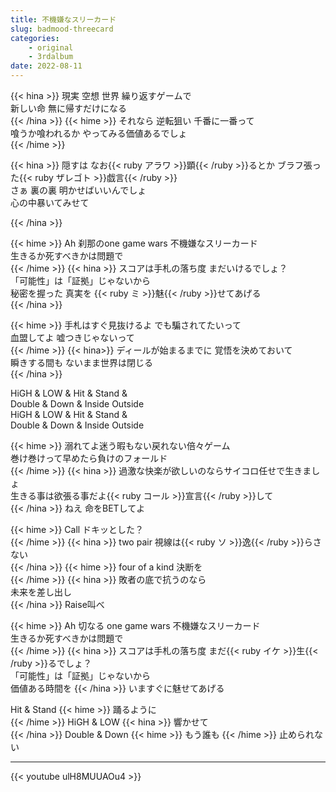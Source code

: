 ```yaml
---
title: 不機嫌なスリーカード
slug: badmood-threecard
categories: 
    - original
    - 3rdalbum
date: 2022-08-11
---
```


{{< hina >}}
現実 空想 世界 繰り返すゲームで  
新しい命 無に帰すだけになる  
{{< /hina >}}
{{< hime >}}
それなら 逆転狙い 千番に一番って  
喰うか喰われるか やってみる価値あるでしょ  
{{< /hime >}}

{{< hina >}}
隠すは なお{{< ruby アラワ >}}顕{{< /ruby >}}るとか ブラフ張った{{< ruby ザレゴト >}}戯言{{< /ruby >}}  
さぁ 裏の裏 明かせばいいんでしょ  
心の中暴いてみせて  

{{< /hina >}}

{{< hime >}}
Ah 刹那のone game wars 不機嫌なスリーカード  
生きるか死すべきかは問題で  
{{< /hime >}}
{{< hina >}}
スコアは手札の落ち度 まだいけるでしょ？  
「可能性」は「証拠」じゃないから  
秘密を握った 真実を {{< ruby ミ >}}魅{{< /ruby >}}せてあげる  
{{< /hina >}}

{{< hime >}}
手札はすぐ見抜けるよ でも騙されてたいって  
血盟してよ 嘘つきじゃないって  
{{< /hime >}}
{{< hina>}}
ディールが始まるまでに 覚悟を決めておいて  
瞬きする間も ないまま世界は閉じる  
{{< /hina >}}

HiGH & LOW & Hit & Stand &  
Double & Down & Inside Outside  
HiGH & LOW & Hit & Stand &  
Double & Down & Inside Outside  

{{< hime >}}
溺れてよ迷う暇もない戻れない倍々ゲーム  
巻け巻けって早めたら負けのフォールド  
{{< /hime >}}
{{< hina >}}
過激な快楽が欲しいのならサイコロ任せで生きましょ  
生きる事は欲張る事だよ{{< ruby コール >}}宣言{{< /ruby >}}して  
{{< /hina >}}
ねえ 命をBETしてよ  

{{< hime >}}
Call ドキッとした？  
{{< /hime >}}
{{< hina >}}
two pair 視線は{{< ruby ソ >}}逸{{< /ruby >}}らさない  
{{< /hina >}}
{{< hime >}}
four of a kind 決断を  
{{< /hime >}}
{{< hina >}}
敗者の底で抗うのなら  
未来を差し出し  
{{< /hina >}}
Raise叫べ  

{{< hime >}}
Ah 切なる one game wars 不機嫌なスリーカード  
生きるか死すべきかは問題で  
{{< /hime >}}
{{< hina >}}
スコアは手札の落ち度 まだ{{< ruby イケ >}}生{{< /ruby >}}るでしょ？  
「可能性」は「証拠」じゃないから  
価値ある時間を 
{{< /hina >}}
いますぐに魅せてあげる  

Hit & Stand 
{{< hime >}}
踊るように  
{{< /hime >}}
HiGH & LOW 
{{< hina >}}
響かせて  
{{< /hina >}}
Double & Down 
{{< hime >}}
もう誰も 
{{< /hime >}}
止められない  

---

{{< youtube ulH8MUUAOu4 >}}